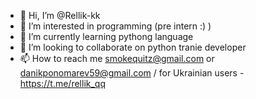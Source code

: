 - 👋 Hi, I’m @Rellik-kk
- 👀 I’m interested in programming (pre intern :) )
- 🌱 I’m currently learning pythong language
- 💞️ I’m looking to collaborate on python tranie developer
- 📫 How to reach me smokequitz@gmail.com or danikponomarev59@gmail.com / for Ukrainian users - https://t.me/rellik_qq

<!---
Rellik-kk/Rellik-kk is a ✨ special ✨ repository because its `README.md` (this file) appears on your GitHub profile.
You can click the Preview link to take a look at your changes.
--->
